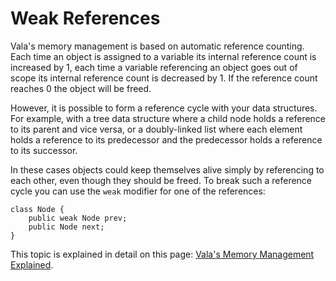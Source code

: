 # Weak References

Vala's memory management is based on automatic reference counting. Each time an object is assigned to a variable its internal reference count is increased by 1, each time a variable referencing an object goes out of scope its internal reference count is decreased by 1. If the reference count reaches 0 the object will be freed. 

However, it is possible to form a reference cycle with your data structures. For example, with a tree data structure where a child node holds a reference to its parent and vice versa, or a doubly-linked list where each element holds a reference to its predecessor and the predecessor holds a reference to its successor. 

In these cases objects could keep themselves alive simply by referencing to each other, even though they should be freed. To break such a reference cycle you can use the `weak` modifier for one of the references: 

```vala
class Node {
    public weak Node prev;
    public Node next;
}
```

This topic is explained in detail on this page: [Vala's Memory Management Explained](/Projects/Vala/ReferenceHandling). 